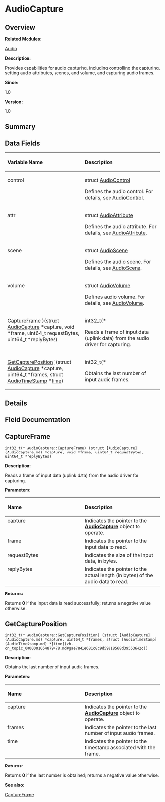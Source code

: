 # AudioCapture<a name="ZH-CN_TOPIC_0000001055358098"></a>

## **Overview**<a name="section1550799600093529"></a>

**Related Modules:**

[Audio](Audio.md)

**Description:**

Provides capabilities for audio capturing, including controlling the capturing, setting audio attributes, scenes, and volume, and capturing audio frames. 

**Since:**

1.0

**Version:**

1.0

## **Summary**<a name="section595577548093529"></a>

## Data Fields<a name="pub-attribs"></a>

<a name="table1641141835093529"></a>
<table><thead align="left"><tr id="row1490799119093529"><th class="cellrowborder" valign="top" width="50%" id="mcps1.1.3.1.1"><p id="p347042305093529"><a name="p347042305093529"></a><a name="p347042305093529"></a>Variable Name</p>
</th>
<th class="cellrowborder" valign="top" width="50%" id="mcps1.1.3.1.2"><p id="p1643032236093529"><a name="p1643032236093529"></a><a name="p1643032236093529"></a>Description</p>
</th>
</tr>
</thead>
<tbody><tr id="row1633996888093529"><td class="cellrowborder" valign="top" width="50%" headers="mcps1.1.3.1.1 "><p id="p202617334093529"><a name="p202617334093529"></a><a name="p202617334093529"></a><em id="a3722b1e55fa79af775b5d3acd08f29c4"><a name="a3722b1e55fa79af775b5d3acd08f29c4"></a><a name="a3722b1e55fa79af775b5d3acd08f29c4"></a></em>control </p>
</td>
<td class="cellrowborder" valign="top" width="50%" headers="mcps1.1.3.1.2 "><p id="p1885462155093529"><a name="p1885462155093529"></a><a name="p1885462155093529"></a><strong id="a3722b1e55fa79af775b5d3acd08f29c4_1"><a name="a3722b1e55fa79af775b5d3acd08f29c4_1"></a><a name="a3722b1e55fa79af775b5d3acd08f29c4_1"></a></strong> struct <a href="AudioControl.md">AudioControl</a>&nbsp;</p>
<p id="p1094414039093529"><a name="p1094414039093529"></a><a name="p1094414039093529"></a>Defines the audio control. For details, see <a href="AudioControl.md">AudioControl</a>. </p>
</td>
</tr>
<tr id="row929769433093529"><td class="cellrowborder" valign="top" width="50%" headers="mcps1.1.3.1.1 "><p id="p598134718093529"><a name="p598134718093529"></a><a name="p598134718093529"></a><em id="a3b1231763ecdab4d60809048136ae017"><a name="a3b1231763ecdab4d60809048136ae017"></a><a name="a3b1231763ecdab4d60809048136ae017"></a></em>attr </p>
</td>
<td class="cellrowborder" valign="top" width="50%" headers="mcps1.1.3.1.2 "><p id="p928200404093529"><a name="p928200404093529"></a><a name="p928200404093529"></a><strong id="a3b1231763ecdab4d60809048136ae017_1"><a name="a3b1231763ecdab4d60809048136ae017_1"></a><a name="a3b1231763ecdab4d60809048136ae017_1"></a></strong> struct <a href="AudioAttribute.md">AudioAttribute</a>&nbsp;</p>
<p id="p1088516646093529"><a name="p1088516646093529"></a><a name="p1088516646093529"></a>Defines the audio attribute. For details, see <a href="AudioAttribute.md">AudioAttribute</a>. </p>
</td>
</tr>
<tr id="row2044678942093529"><td class="cellrowborder" valign="top" width="50%" headers="mcps1.1.3.1.1 "><p id="p1396988978093529"><a name="p1396988978093529"></a><a name="p1396988978093529"></a><em id="a55ba54428fc285c97032ce27ae0ab4aa"><a name="a55ba54428fc285c97032ce27ae0ab4aa"></a><a name="a55ba54428fc285c97032ce27ae0ab4aa"></a></em>scene </p>
</td>
<td class="cellrowborder" valign="top" width="50%" headers="mcps1.1.3.1.2 "><p id="p548690535093529"><a name="p548690535093529"></a><a name="p548690535093529"></a><strong id="a55ba54428fc285c97032ce27ae0ab4aa_1"><a name="a55ba54428fc285c97032ce27ae0ab4aa_1"></a><a name="a55ba54428fc285c97032ce27ae0ab4aa_1"></a></strong> struct <a href="AudioScene.md">AudioScene</a>&nbsp;</p>
<p id="p555674588093529"><a name="p555674588093529"></a><a name="p555674588093529"></a>Defines the audio scene. For details, see <a href="AudioScene.md">AudioScene</a>. </p>
</td>
</tr>
<tr id="row1245657443093529"><td class="cellrowborder" valign="top" width="50%" headers="mcps1.1.3.1.1 "><p id="p2014839697093529"><a name="p2014839697093529"></a><a name="p2014839697093529"></a><em id="a066923e8aff005d677c7b7c33a036f41"><a name="a066923e8aff005d677c7b7c33a036f41"></a><a name="a066923e8aff005d677c7b7c33a036f41"></a></em>volume </p>
</td>
<td class="cellrowborder" valign="top" width="50%" headers="mcps1.1.3.1.2 "><p id="p1757452737093529"><a name="p1757452737093529"></a><a name="p1757452737093529"></a><strong id="a066923e8aff005d677c7b7c33a036f41_1"><a name="a066923e8aff005d677c7b7c33a036f41_1"></a><a name="a066923e8aff005d677c7b7c33a036f41_1"></a></strong> struct <a href="AudioVolume.md">AudioVolume</a>&nbsp;</p>
<p id="p1506348135093529"><a name="p1506348135093529"></a><a name="p1506348135093529"></a>Defines audio volume. For details, see <a href="AudioVolume.md">AudioVolume</a>. </p>
</td>
</tr>
<tr id="row1043506489093529"><td class="cellrowborder" valign="top" width="50%" headers="mcps1.1.3.1.1 "><p id="p144334651093529"><a name="p144334651093529"></a><a name="p144334651093529"></a><a href="AudioCapture.md#a89f1baf4b6177f91b9135e86cc8681da">CaptureFrame</a> )(struct <a href="AudioCapture.md">AudioCapture</a> *capture, void *frame, uint64_t requestBytes, uint64_t *replyBytes)</p>
</td>
<td class="cellrowborder" valign="top" width="50%" headers="mcps1.1.3.1.2 "><p id="p1129021365093529"><a name="p1129021365093529"></a><a name="p1129021365093529"></a>int32_t(*&nbsp;</p>
<p id="p619466526093529"><a name="p619466526093529"></a><a name="p619466526093529"></a>Reads a frame of input data (uplink data) from the audio driver for capturing. </p>
</td>
</tr>
<tr id="row9833962093529"><td class="cellrowborder" valign="top" width="50%" headers="mcps1.1.3.1.1 "><p id="p1403013655093529"><a name="p1403013655093529"></a><a name="p1403013655093529"></a><a href="AudioCapture.md#ad307fd1eca38f257f865c1316db6e5d5">GetCapturePosition</a> )(struct <a href="AudioCapture.md">AudioCapture</a> *capture, uint64_t *frames, struct <a href="AudioTimeStamp.md">AudioTimeStamp</a> *<a href="zh-cn_topic_0000001054879478.md#gae7841e681c8c9d59818568d39553642c">time</a>)</p>
</td>
<td class="cellrowborder" valign="top" width="50%" headers="mcps1.1.3.1.2 "><p id="p773940120093529"><a name="p773940120093529"></a><a name="p773940120093529"></a>int32_t(*&nbsp;</p>
<p id="p1116354382093529"><a name="p1116354382093529"></a><a name="p1116354382093529"></a>Obtains the last number of input audio frames. </p>
</td>
</tr>
</tbody>
</table>

## **Details**<a name="section582608160093529"></a>

## **Field Documentation**<a name="section492081041093529"></a>

## CaptureFrame<a name="a89f1baf4b6177f91b9135e86cc8681da"></a>

```
int32_t(* AudioCapture::CaptureFrame) (struct [AudioCapture](AudioCapture.md) *capture, void *frame, uint64_t requestBytes, uint64_t *replyBytes)
```

 **Description:**

Reads a frame of input data \(uplink data\) from the audio driver for capturing. 

**Parameters:**

<a name="table140051798093529"></a>
<table><thead align="left"><tr id="row1394800258093529"><th class="cellrowborder" valign="top" width="50%" id="mcps1.1.3.1.1"><p id="p577538040093529"><a name="p577538040093529"></a><a name="p577538040093529"></a>Name</p>
</th>
<th class="cellrowborder" valign="top" width="50%" id="mcps1.1.3.1.2"><p id="p235927425093529"><a name="p235927425093529"></a><a name="p235927425093529"></a>Description</p>
</th>
</tr>
</thead>
<tbody><tr id="row527086799093529"><td class="cellrowborder" valign="top" width="50%" headers="mcps1.1.3.1.1 ">capture</td>
<td class="cellrowborder" valign="top" width="50%" headers="mcps1.1.3.1.2 ">Indicates the pointer to the <strong id="b1433720451093529"><a name="b1433720451093529"></a><a name="b1433720451093529"></a><a href="AudioCapture.md">AudioCapture</a></strong> object to operate. </td>
</tr>
<tr id="row2115926708093529"><td class="cellrowborder" valign="top" width="50%" headers="mcps1.1.3.1.1 ">frame</td>
<td class="cellrowborder" valign="top" width="50%" headers="mcps1.1.3.1.2 ">Indicates the pointer to the input data to read. </td>
</tr>
<tr id="row1952493270093529"><td class="cellrowborder" valign="top" width="50%" headers="mcps1.1.3.1.1 ">requestBytes</td>
<td class="cellrowborder" valign="top" width="50%" headers="mcps1.1.3.1.2 ">Indicates the size of the input data, in bytes. </td>
</tr>
<tr id="row1289968801093529"><td class="cellrowborder" valign="top" width="50%" headers="mcps1.1.3.1.1 ">replyBytes</td>
<td class="cellrowborder" valign="top" width="50%" headers="mcps1.1.3.1.2 ">Indicates the pointer to the actual length (in bytes) of the audio data to read. </td>
</tr>
</tbody>
</table>

**Returns:**

Returns  **0**  if the input data is read successfully; returns a negative value otherwise. 



## GetCapturePosition<a name="ad307fd1eca38f257f865c1316db6e5d5"></a>

```
int32_t(* AudioCapture::GetCapturePosition) (struct [AudioCapture](AudioCapture.md) *capture, uint64_t *frames, struct [AudioTimeStamp](AudioTimeStamp.md) *[time](zh-cn_topic_0000001054879478.md#gae7841e681c8c9d59818568d39553642c))
```

 **Description:**

Obtains the last number of input audio frames. 

**Parameters:**

<a name="table87355972093529"></a>
<table><thead align="left"><tr id="row1167051633093529"><th class="cellrowborder" valign="top" width="50%" id="mcps1.1.3.1.1"><p id="p379980165093529"><a name="p379980165093529"></a><a name="p379980165093529"></a>Name</p>
</th>
<th class="cellrowborder" valign="top" width="50%" id="mcps1.1.3.1.2"><p id="p721145769093529"><a name="p721145769093529"></a><a name="p721145769093529"></a>Description</p>
</th>
</tr>
</thead>
<tbody><tr id="row1266347294093529"><td class="cellrowborder" valign="top" width="50%" headers="mcps1.1.3.1.1 ">capture</td>
<td class="cellrowborder" valign="top" width="50%" headers="mcps1.1.3.1.2 ">Indicates the pointer to the <strong id="b862984819093529"><a name="b862984819093529"></a><a name="b862984819093529"></a><a href="AudioCapture.md">AudioCapture</a></strong> object to operate. </td>
</tr>
<tr id="row1834905831093529"><td class="cellrowborder" valign="top" width="50%" headers="mcps1.1.3.1.1 ">frames</td>
<td class="cellrowborder" valign="top" width="50%" headers="mcps1.1.3.1.2 ">Indicates the pointer to the last number of input audio frames. </td>
</tr>
<tr id="row671286905093529"><td class="cellrowborder" valign="top" width="50%" headers="mcps1.1.3.1.1 ">time</td>
<td class="cellrowborder" valign="top" width="50%" headers="mcps1.1.3.1.2 ">Indicates the pointer to the timestamp associated with the frame. </td>
</tr>
</tbody>
</table>

**Returns:**

Returns  **0**  if the last number is obtained; returns a negative value otherwise. 

**See also:**

[CaptureFrame](AudioCapture.md#a89f1baf4b6177f91b9135e86cc8681da) 

